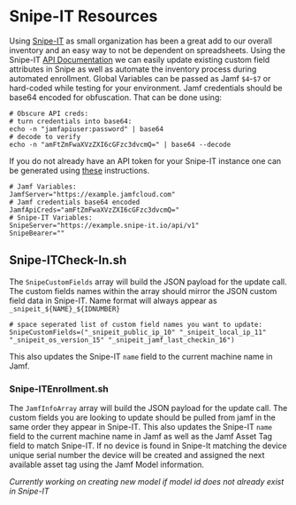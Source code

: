 # Snipe-IT Resources

Using [Snipe-IT](https://snipeitapp.com/) as small organization has been a great add to our overall inventory and an easy way to not be dependent on spreadsheets. Using the Snipe-IT [API Documentation](https://snipe-it.readme.io/reference#api-overview) we can easily update existing custom field attributes in Snipe as well as automate the inventory process during automated enrollment. Global Variables can be passed as Jamf `$4`-`$7` or hard-coded while testing for your environment. Jamf credentials should be base64 encoded for obfuscation. That can be done using:
```
# Obscure API creds:
# turn credentials into base64:
echo -n "jamfapiuser:password" | base64
# decode to verify
echo -n "amFtZmFwaXVzZXI6cGFzc3dvcmQ=" | base64 --decode
```
If you do not already have an API token for your Snipe-IT instance one can be generated using [these](https://snipe-it.readme.io/reference#generating-api-tokens) instructions.

```
# Jamf Variables:
JamfServer="https://example.jamfcloud.com"
# Jamf credentials base64 encoded
JamfApiCreds="amFtZmFwaXVzZXI6cGFzc3dvcmQ="
# Snipe-IT Variables:
SnipeServer="https://example.snipe-it.io/api/v1"
SnipeBearer=""

```

## Snipe-ITCheck-In.sh

The `SnipeCustomFields` array will build the JSON payload for the update call. The custom fields names within the array should mirror the JSON custom field data in Snipe-IT. Name format will always appear as `_snipeit_${NAME}_${IDNUMBER}`

```
# space seperated list of custom field names you want to update:
SnipeCustomFields=("_snipeit_public_ip_10" "_snipeit_local_ip_11" "_snipeit_os_version_15" "_snipeit_jamf_last_checkin_16")
```
This also updates the Snipe-IT `name` field to the current machine name in Jamf.

### Snipe-ITEnrollment.sh

The `JamfInfoArray` array will build the JSON payload for the update call. The custom fields you are looking to update should be pulled from jamf in the same order they appear in Snipe-IT. This also updates the Snipe-IT `name` field to the current machine name in Jamf as well as the Jamf Asset Tag field to match Snipe-IT. If no device is found in Snipe-It matching the device unique serial number the device will be created and assigned the next available asset tag using the Jamf Model information.

*Currently working on creating new model if model id does not already exist in Snipe-IT*


